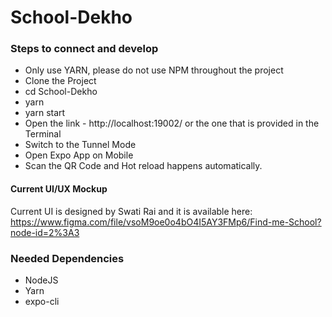 # School-Dekho

### Steps to connect and develop
- Only use YARN, please do not use NPM throughout the project
- Clone the Project
- cd School-Dekho
- yarn
- yarn start
- Open the link - http://localhost:19002/ or the one that is provided in the Terminal
- Switch to the Tunnel Mode
- Open Expo App on Mobile
- Scan the QR Code and Hot reload happens automatically.

#### Current UI/UX Mockup
Current UI is designed by Swati Rai and it is available here: https://www.figma.com/file/vsoM9oe0o4bO4I5AY3FMp6/Find-me-School?node-id=2%3A3

### Needed Dependencies
- NodeJS
- Yarn
- expo-cli
